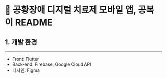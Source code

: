 # 💊 공황장애 디지털 치료제 모바일 앱, 공복이 README

## 1. 개발 환경
***
- Front: Flutter
- Back-end: Firebase, Google Cloud API
- 디자인: Figma


